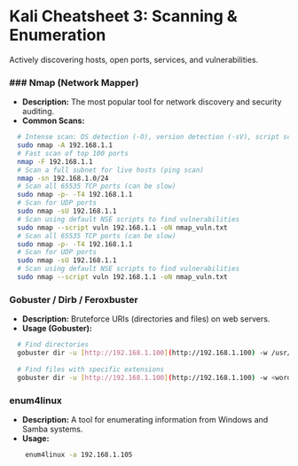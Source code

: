# Kali Cheatsheet 3: Scanning & Enumeration
Actively discovering hosts, open ports, services, and vulnerabilities.
### ### Nmap (Network Mapper) 
- **Description:** The most popular tool for network discovery and security auditing. 
- **Common Scans:** 
```bash 
  # Intense scan: OS detection (-O), version detection (-sV), script scanning (-sC), and traceroute (--traceroute) 
  sudo nmap -A 192.168.1.1 
  # Fast scan of top 100 ports 
  nmap -F 192.168.1.1 
  # Scan a full subnet for live hosts (ping scan) 
  nmap -sn 192.168.1.0/24 
  # Scan all 65535 TCP ports (can be slow) 
  sudo nmap -p- -T4 192.168.1.1 
  # Scan for UDP ports 
  sudo nmap -sU 192.168.1.1 
  # Scan using default NSE scripts to find vulnerabilities 
  sudo nmap --script vuln 192.168.1.1 -oN nmap_vuln.txt
  # Scan all 65535 TCP ports (can be slow) 
  sudo nmap -p- -T4 192.168.1.1 
  # Scan for UDP ports 
  sudo nmap -sU 192.168.1.1 
  # Scan using default NSE scripts to find vulnerabilities 
  sudo nmap --script vuln 192.168.1.1 -oN nmap_vuln.txt
  ```
### Gobuster / Dirb / Feroxbuster
- **Description:** Bruteforce URIs (directories and files) on web servers.
- **Usage (Gobuster):**
```bash
  # Find directories
  gobuster dir -u [http://192.168.1.100](http://192.168.1.100) -w /usr/share/wordlists/dirbuster/directory-list-2.3-medium.txt
    
  # Find files with specific extensions
  gobuster dir -u [http://192.168.1.100](http://192.168.1.100) -w <wordlist> -x php,txt,html
```
### enum4linux

- **Description:** A tool for enumerating information from Windows and Samba systems.
- **Usage:**
```bash
    enum4linux -a 192.168.1.105
```